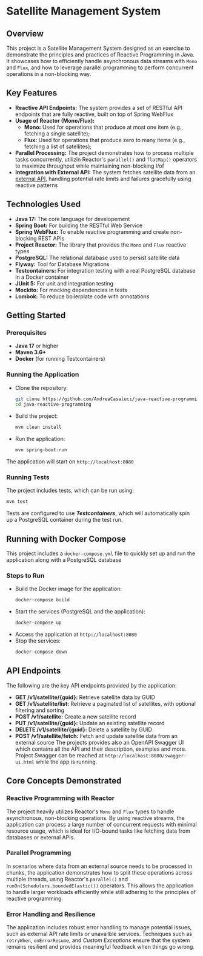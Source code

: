 
# Satellite Management System

## Overview
This project is a Satellite Management System designed as an exercise to demonstrate the principles and practices of Reactive Programming in Java. It showcases how to efficiently handle asynchronous data streams with `Mono` and `Flux`, and how to leverage parallel programming to perform concurrent operations in a non-blocking way.


## Key Features
- **Reactive API Endpoints:** The system provides a set of RESTful API endpoints that are fully reactive, built on top of Spring WebFlux
- **Usage of Reactor (Mono/Flux):**
    - **Mono:** Used for operations that produce at most one item (e.g., fetching a single satellite);
    - **Flux:** Used for operations that produce zero to many items (e.g., fetching a list of satellites);
- **Parallel Processing:** The project demonstrates how to process multiple tasks concurrently, utilizin Reactor's `parallel()` and `flatMap()` operators to maximize throughput while maintaining non-blocking I/of
- **Integration with External API:** The system fetches satellite data from an [external API](https://tle.ivanstanojevic.me/api/tle/), handling potential rate limits and failures gracefully using reactive patterns
## Technologies Used
- **Java 17:** The core language for developement
- **Spring Boot:** For building the RESTful Web Service
- **Spring WebFlux:** To enable reactive programming and create non-blocking REST APIs
- **Project Reactor:** The library that provides the `Mono` and `Flux` reactive types
- **PostgreSQL:** The relational database used to persist satellite data
- **Flyway:** Tool for Database Migrations
- **Testcontainers:** For integration testing with a real PostgreSQL database in a Docker container
- **JUnit 5:** For unit and integration testing
- **Mockito:** For mocking dependencies in tests
- **Lombok:** To reduce boilerplate code with annotations
## Getting Started

### Prerequisites
- **Java 17** or higher
- **Maven 3.6+**
- **Docker** (for running Testcontainers)

### Running the Application
- Clone the repository:
  ```bash
  git clone https://github.com/AndreaCasaluci/java-reactive-programming.git
  cd java-reactive-programming
  ```
- Build the project:
  ```bash
  mvn clean install
  ```
- Run the application:
  ```bash
  mvn spring-boot:run
  ```
The application will start on `http://localhost:8080`

### Running Tests
The project includes tests, which can be run using:
```bash
mvn test
```
Tests are configured to use ***Testcontainers***, which will automatically spin up a PostgreSQL container during the test run.

## Running with Docker Compose
This project includes a `docker-compose.yml` file to quickly set up and run the application along with a PostgreSQL database

### Steps to Run
- Build the Docker image for the application:
  ```bash
  docker-compose build
  ``` 
- Start the services (PostgreSQL and the application):
  ```bash
  docker-compose up
  ``` 
- Access the application at `http://localhost:8080`
- Stop the services:
  ```bash
  docker-compose down
  ``` 
## API Endpoints
The following are the key API endpoints provided by the application:
- **GET /v1/satellite/{guid}:** Retrieve satellite data by GUID
- **GET /v1/satellite/list:** Retrieve a paginated list of satellites, with optional filtering and sorting
- **POST /v1/satellite:** Create a new satellite record
- **PUT /v1/satellite/{guid}:** Update an existing satellite record
- **DELETE /v1/satellite/{guid}:** Delete a satellite by GUID
- **POST /v1/satellite/fetch:** Fetch and update satellite data from an external source
  The projects provides also an OpenAPI Swagger UI which contains all the API and their description, examples and more. Project Swagger can be reached at `http://localhost:8080/swagger-ui.html` while the app is running.
## Core Concepts Demonstrated

### Reactive Programming with Reactor
The project heavily utilizes Reactor's `Mono` and `Flux` types to handle asynchronous, non-blocking operations. By using reactive streams, the application can process a large number of concurrent requests with minimal resource usage, which is ideal for I/O-bound tasks like fetching data from databases or external APIs.
### Parallel Programming
In scenarios where data from an external source needs to be processed in chunks, the application demonstrates how to split these operations across multiple threads, using Reactor's `parallel()` and `runOn(Schedulers.boundedElastic())` operators. This allows the application to handle larger workloads efficiently while still adhering to the principles of reactive programming.
### Error Handling and Resilience
The application includes robust error handling to manage potential issues, such as external API rate limits or unavailble services. Techniques such as `retryWhen`, `onErrorResume`, and *Custom Exceptions* ensure that the system remains resilient and provides meaningful feedback when things go wrong.
